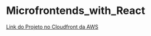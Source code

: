# Microfrontends_with_React

[Link do Projeto no Cloudfront da AWS](https://d39bv3ce1y1bzw.cloudfront.net/)
